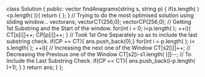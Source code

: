 class Solution {
public:
vector<int> findAnagrams(string s, string p) {
if(s.length( )<p.length( )){
return { };
}
// Trying to do the most optimised solution using sliding window...
vector<int>ans;
vector<int>CT(256,0);
vector<int>CP(256,0);
// Getting 1st Substring and the Start of the window.
for(int i = 0; i<p.length( ); ++i){
CT[s[i]]++;
CP[p[i]]++;
}
// Took 1st One Separately so as to include the last substring check.
if(CP == CT){ ans.push_back(0);}
for(int i = p.length( ); i< s.length( ); ++i){
// Increasing the next one of the Window
CT[s2[i]]++;
// Decreasing the Previous one of the Window
CT[s2[i-s1.length( )]]--;
// To Include the Last Substring Check.
if(CP == CT){
ans.push_back(i-p.length( )+1);
}
}
return ans;
}
};